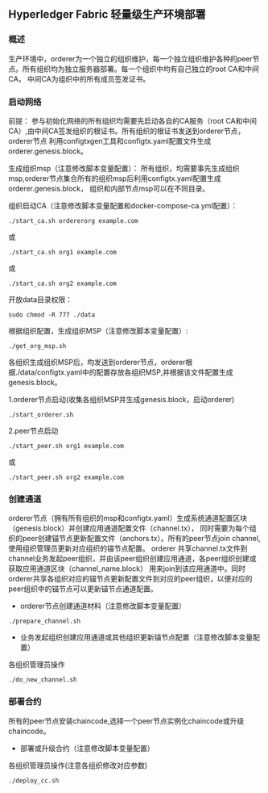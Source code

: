 
## Hyperledger Fabric 轻量级生产环境部署
### 概述
生产环境中，orderer为一个独立的组织维护，每一个独立组织维护各种的peer节点。所有组织均为独立服务器部署。每一个组织中均有自己独立的root CA和中间CA，
中间CA为组织中的所有成员签发证书。

### 启动网络
前提：
参与初始化网络的所有组织均需要先启动各自的CA服务（root CA和中间CA）,由中间CA签发组织的根证书。所有组织的根证书发送到orderer节点，orderer节点
利用configtxgen工具和configtx.yaml配置文件生成orderer.genesis.block。

生成组织msp（注意修改脚本变量配置）：
所有组织，均需要事先生成组织msp,orderer节点集合所有的组织msp后利用configtx.yaml配置生成orderer.genesis.block，
组织和内部节点msp可以在不同目录。


组织启动CA（注意修改脚本变量配置和docker-compose-ca.yml配置）：
```
./start_ca.sh ordererorg example.com
```
或
```
./start_ca.sh org1 example.com
```
或
```
./start_ca.sh org2 example.com
```

开放data目录权限：
```
sudo chmod -R 777 ./data 
```

根据组织配置，生成组织MSP（注意修改脚本变量配置）:
```
./get_org_msp.sh
```
各组织生成组织MSP后，均发送到orderer节点，orderer根据./data/configtx.yaml中的配置存放各组织MSP,并根据该文件配置生成genesis.block。

1.orderer节点启动(收集各组织MSP并生成genesis.block，启动orderer)
```
./start_orderer.sh
```

2.peer节点启动
```
./start_peer.sh org1 example.com
```
或
```
./start_peer.sh org2 example.com
```
### 创建通道
orderer节点（拥有所有组织的msp和configtx.yaml）生成系统通道配置区块（genesis.block）并创建应用通道配置文件（channel.tx），
同时需要为每个组织的peer创建锚节点更新配置文件（anchors.tx）。所有的peer节点join channel,使用组织管理员更新对应组织的锚节点配置。
orderer 共享channel.tx文件到channel业务发起peer组织，并由该peer组织创建应用通道，各peer组织创建或获取应用通道区块（channel_name.block）
用来join到该应用通道中。同时orderer共享各组织对应的锚节点更新配置文件到对应的peer组织，以便对应的peer组织中的锚节点可以更新锚节点通道配置。

- orderer节点创建通道材料（注意修改脚本变量配置）

```
./prepare_channel.sh
```

- 业务发起组织创建应用通道或其他组织更新锚节点配置（注意修改脚本变量配置）

各组织管理员操作
```
./do_new_channel.sh
```

### 部署合约
所有的peer节点安装chaincode,选择一个peer节点实例化chaincode或升级chaincode。
- 部署或升级合约（注意修改脚本变量配置）

各组织管理员操作(注意各组织修改对应参数)
``` 
./deploy_cc.sh
```



